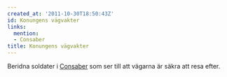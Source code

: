 ```yaml
---
created_at: '2011-10-30T18:50:43Z'
id: Konungens vägvakter
links:
  mention:
  - Consaber
title: Konungens vägvakter
---
```


Beridna soldater i [Consaber] som ser till att vägarna är säkra att resa efter.

  [Consaber]: Consaber